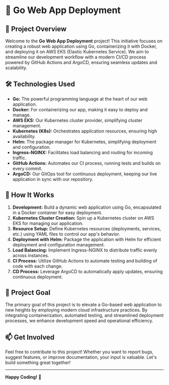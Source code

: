 # 🚀 Go Web App Deployment

## 🌟 Project Overview

Welcome to the **Go Web App Deployment** project! This initiative focuses on creating a robust web application using Go, containerizing it with Docker, and deploying it on AWS EKS (Elastic Kubernetes Service). We aim to streamline our development workflow with a modern CI/CD process powered by GitHub Actions and ArgoCD, ensuring seamless updates and scalability.

## 🛠️ Technologies Used

- **Go:** The powerful programming language at the heart of our web application.
- **Docker:** For containerizing our app, making it easy to deploy and manage.
- **AWS EKS:** Our Kubernetes cluster provider, simplifying cluster management.
- **Kubernetes (K8s):** Orchestrates application resources, ensuring high availability.
- **Helm:** The package manager for Kubernetes, simplifying deployment and configuration.
- **Ingress-NGINX:** Facilitates load balancing and routing for incoming traffic.
- **GitHub Actions:** Automates our CI process, running tests and builds on every commit.
- **ArgoCD:** Our GitOps tool for continuous deployment, keeping our live application in sync with our repository.

## 🚀 How It Works

1. **Development:** Build a dynamic web application using Go, encapsulated in a Docker container for easy deployment.
2. **Kubernetes Cluster Creation:** Spin up a Kubernetes cluster on AWS EKS for managing our application.
3. **Resource Setup:** Define Kubernetes resources (deployments, services, etc.) using YAML files to control our app's behavior.
4. **Deployment with Helm:** Package the application with Helm for efficient deployment and configuration management.
5. **Load Balancing:** Implement Ingress-NGINX to distribute traffic evenly across instances.
6. **CI Process:** Utilize GitHub Actions to automate testing and building of code with each change.
7. **CD Process:** Leverage ArgoCD to automatically apply updates, ensuring continuous deployment.

## 🎯 Project Goal

The primary goal of this project is to elevate a Go-based web application to new heights by employing modern cloud infrastructure practices. By integrating containerization, automated testing, and streamlined deployment processes, we enhance development speed and operational efficiency.

## 📫 Get Involved

Feel free to contribute to this project! Whether you want to report bugs, suggest features, or improve documentation, your input is valuable. Let's build something great together!

---

**Happy Coding!** 🎉
